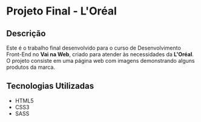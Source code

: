 # Projeto Final - L'Oréal

## Descrição
Este é o trabalho final desenvolvido para o curso de Desenvolvimento Front-End no **Vai na Web**, criado para atender às necessidades da **L'Oréal**. O projeto consiste em uma página web com imagens demonstrando alguns produtos da marca.

## Tecnologias Utilizadas
- HTML5
- CSS3
- SASS